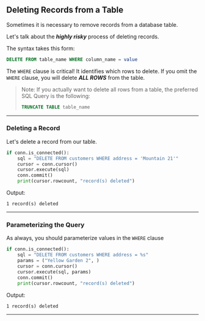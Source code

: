 ## Deleting Records from a Table

Sometimes it is necessary to remove records from a database table.

Let's talk about the ***highly risky*** process of deleting records.

The syntax takes this form:

```sql
DELETE FROM table_name WHERE column_name = value
```

The `WHERE` clause is critical! It identifies which rows to delete. If 
you omit the `WHERE` clause, you will delete ***ALL ROWS*** from the 
table.

> Note: If you actually want to delete all rows from a table, the 
> preferred SQL Query is the following:
>
> ```sql
> TRUNCATE TABLE table_name
> ```

---

### Deleting a Record

Let's delete a record from our table.

```python
if conn.is_connected():
    sql = "DELETE FROM customers WHERE address = 'Mountain 21'"
    cursor = conn.cursor()
    cursor.execute(sql)
    conn.commit()
    print(cursor.rowcount, "record(s) deleted")
```

Output:

```
1 record(s) deleted
```

---

### Parameterizing the Query

As always, you should parameterize values in the `WHERE` clause

```python
if conn.is_connected():
    sql = "DELETE FROM customers WHERE address = %s"
    params = ("Yellow Garden 2", )
    cursor = conn.cursor()
    cursor.execute(sql, params)
    conn.commit()
    print(cursor.rowcount, "record(s) deleted")
```

Output:

```
1 record(s) deleted
```

---
